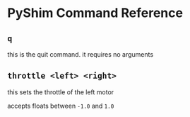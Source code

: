 # PyShim Command Reference

## `q`

this is the quit command.
it requires no arguments

## `throttle <left> <right>`

this sets the throttle of the left motor

accepts floats between `-1.0` and `1.0`
